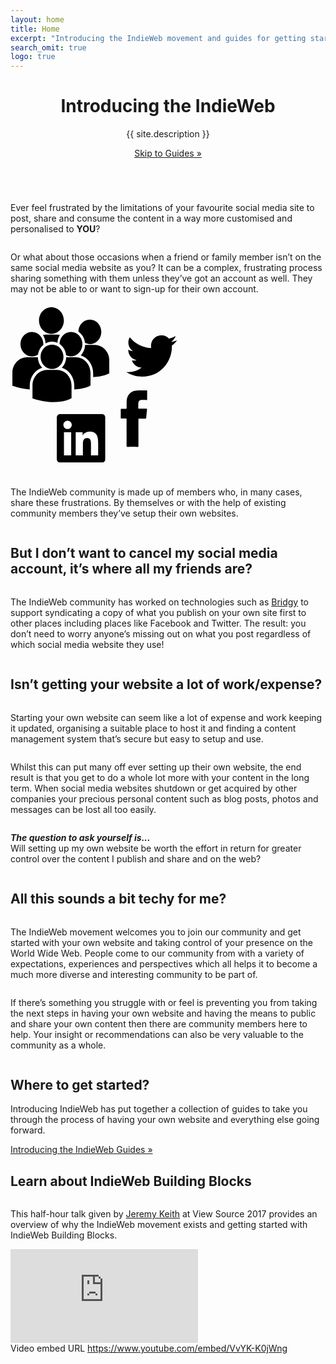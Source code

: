 ```yaml
---
layout: home
title: Home
excerpt: "Introducing the IndieWeb movement and guides for getting started with having your own website."
search_omit: true
logo: true
---
```


<header class="masthead masthead__big">
	<div class="wrap">
			<h1 class="masthead__tagline">Introducing the IndieWeb</h1>
			<p class="masthead__excerpt">{{ site.description }}</p>
			<a href="{{site.url}}/guides/" class="btn btn-center">Skip to Guides &raquo;</a>
	</div>
</header><!-- /.masthead -->

<section class="section section-c1" id="section-1">
	<div class="section-content">
		<div class="row">
			<div class="column column-center small-12">
				<p>Ever feel frustrated by the limitations of your favourite social media site to post, share and consume the content in a way more customised and personalised to <strong>YOU</strong>?</p>
			</div>
			<div class="column small-12 medium-6">
				<p>Or what about those occasions when a friend or family member isn’t on the same social media website as you? It can be a complex, frustrating process sharing something with them unless they’ve got an account as well. They may not be able to or want to sign-up for their own account.</p>
			</div>
			<div class="column small-12 medium-6">
				<svg class="vector vector__1" width="280" viewBox="0 0 800 800" xmlns="http://www.w3.org/2000/svg" fill-rule="evenodd" clip-rule="evenodd" stroke-linejoin="round" stroke-miterlimit="1.414"><title>Group of icons</title><path d="M530.628 593.552c0-20.232-.077-40.463.073-60.69.03-3.41-.93-4.478-4.34-4.34-6.3.257-12.62-.025-18.94.12-2.55.065-3.49-.643-3.47-3.35.13-12.622.12-25.25.01-37.877-.02-2.427.71-3.226 3.17-3.172 6.46.15 12.92-.18 19.37.14 3.74.18 4.51-1.145 4.43-4.61-.22-9.606-.22-19.227-.01-28.834.26-11.74 3.41-22.69 10.4-32.23 8.846-12.09 21.42-17.61 35.928-18.26 14.9-.66 29.834-.3 44.75-.46 2.08-.03 2.7.72 2.69 2.74-.064 12.77-.08 25.54.01 38.3.02 2.27-.72 2.96-2.95 2.93-7.174-.11-14.35-.06-21.52-.04-9.55.03-15.264 4.94-15.863 14.39-.48 7.575-.13 15.2-.304 22.8-.065 2.71 1.544 2.52 3.335 2.52 10.903-.018 21.81.11 32.71-.08 3.2-.06 4.258.68 3.893 4.05-1.375 12.683-2.554 25.392-3.64 38.11-.248 2.866-1.558 3.413-4.136 3.37-8.6-.13-17.21-.09-25.82-.036-6.18.037-5.58-.904-5.58 5.4-.03 39.6-.08 79.2.09 118.796.016 4.18-1.05 5.22-5.19 5.147-14.774-.27-29.557-.287-44.33.005-4.165.08-4.85-1.33-4.817-5.045.158-19.944.078-39.885.078-59.83z"/><clipPath id="a"><path d="M8.614 0h443.41v473.526H8.614z"/></clipPath><g clip-path="url(#a)"><path d="M130.31 80.45c0-33.522 25.45-60.7 56.842-60.7 31.39 0 56.842 27.178 56.842 60.7 0 33.522-25.45 60.698-56.842 60.698-31.393.01-56.84-27.17-56.84-60.693v-.005zm84.16 102.05c.57-13.215 4.83-25.448 11.684-35.562-4.81-1.076-9.782-1.647-14.884-1.647h-48.227c-5.087 0-10.052.58-14.838 1.64 7.296 10.81 11.658 24 11.73 38.29 8.866-5.2 19.04-8.17 29.847-8.17 8.766 0 17.11 1.95 24.687 5.47v-.01zm9.62 5.45c16.51 11.057 28.088 29.758 30.205 51.476 6.728 3.356 14.203 5.29 22.123 5.29 28.924 0 52.367-25.042 52.367-55.932s-23.443-55.923-52.367-55.923c-28.66 0-51.892 24.59-52.328 55.08v.02zm-34.31 114.512c28.92 0 52.365-25.043 52.365-55.924 0-30.88-23.445-55.923-52.364-55.923-28.92 0-52.37 25.042-52.37 55.923 0 30.88 23.46 55.924 52.38 55.924zm22.215 3.807h-44.432c-36.97 0-67.057 32.12-67.057 71.62v58.03l.142.91 3.74 1.24c35.28 11.77 65.933 15.7 91.17 15.7 49.272 0 77.842-15 79.604-15.96l3.5-1.89h.37v-58.04c0-39.49-30.066-71.61-67.048-71.61l.01-.01zm86.65-57.73h-44.1c-.48 18.84-8.01 35.81-19.917 48.01 32.862 10.44 56.907 42.98 56.907 81.42v17.89c43.533-1.72 68.624-14.88 70.277-15.77l3.5-1.9h.372v-58.05c.005-39.48-30.078-71.6-67.04-71.6v-.01zm11.785-116.86c16.518 11.06 28.09 29.76 30.208 51.48 6.728 3.35 14.202 5.29 22.123 5.29 28.93 0 52.37-25.04 52.37-55.92 0-30.89-23.44-55.93-52.37-55.93-28.65 0-51.88 24.59-52.32 55.07v-.008zm74.55 60.58h-44.09c-.48 18.84-8.01 35.81-19.916 48.01 32.86 10.43 56.908 42.98 56.908 81.42v17.88c43.53-1.704 68.625-14.874 70.278-15.767l3.495-1.89h.375v-58.06c.008-39.47-30.075-71.594-67.05-71.594v-.008zM97.9 244.72c10.243 0 19.77-3.196 27.85-8.63 2.567-17.88 11.543-33.504 24.36-44.14.058-1.05.15-2.083.15-3.143 0-30.89-23.45-55.93-52.36-55.93-28.925 0-52.367 25.03-52.367 55.92 0 30.895 23.443 55.93 52.377 55.93l-.014-.017zm47.03 51.826c-11.855-12.14-19.36-29.01-19.913-47.747-1.63-.13-3.25-.26-4.916-.26H75.67c-36.976-.01-67.056 32.11-67.056 71.59v58.043l.137.9 3.75 1.245c28.3 9.44 53.57 13.79 75.51 15.15v-17.52c.01-38.44 24.05-70.99 56.92-81.42v.01z" fill-rule="nonzero"/></g><clipPath id="b"><path d="M211.537 507.99h222.018v222.018H211.537z"/></clipPath><g clip-path="url(#b)" fill-rule="nonzero"><path d="M417.12 507.99H227.91c-9.035 0-16.373 7.172-16.373 16.01v189.992c0 8.837 7.338 16.016 16.373 16.016h189.21c9.054 0 16.43-7.18 16.43-16.016V524c0-8.838-7.376-16.01-16.43-16.01z"/><path d="M260.917 538.56c10.534 0 19.087 8.554 19.087 19.094 0 10.54-8.553 19.093-19.087 19.093-10.576 0-19.1-8.553-19.1-19.093s8.524-19.094 19.1-19.094zm-16.49 52.667h32.963v105.947h-32.963V591.227zm53.623 0h31.564v14.482h.45c4.39-8.33 15.134-17.12 31.156-17.12 33.34 0 39.502 21.93 39.502 50.47v58.11h-32.927v-51.52c0-12.29-.21-28.09-17.11-28.09-17.13 0-19.745 13.39-19.745 27.21v52.4h-32.89V591.22z" fill="#fff"/></g><clipPath id="c"><path d="M528.975 148.23h232.48v189.453h-232.48z"/></clipPath><g clip-path="url(#c)"><path d="M737.634 195.252c.072 2.036.112 4.11.112 6.197 0 62.99-47.95 135.62-135.672 135.62-26.932 0-51.997-7.86-73.1-21.43 3.744.45 7.53.69 11.37.69 22.363 0 42.903-7.62 59.237-20.41-20.86-.41-38.45-14.18-44.53-33.13 2.89.57 5.87.85 8.97.85 4.32 0 8.55-.57 12.55-1.67-21.8-4.36-38.26-23.63-38.26-46.73 0-.21 0-.41.04-.62 6.4 3.59 13.78 5.703 21.61 5.944-12.8-8.51-21.23-23.136-21.23-39.68 0-8.72 2.37-16.907 6.45-23.96 23.5 28.85 58.674 47.835 98.27 49.83-.814-3.506-1.222-7.126-1.222-10.88 0-26.32 21.354-47.67 47.68-47.67 13.73 0 26.11 5.79 34.79 15.03 10.88-2.115 21.11-6.07 30.32-11.566-3.59 11.16-11.13 20.5-20.985 26.4 9.66-1.136 18.87-3.703 27.38-7.49-6.35 9.535-14.47 17.92-23.75 24.65z"/></g></svg>
			</div>
			<div class="column column-center small-12">
				<p>The IndieWeb community is made up of members who, in many cases, share these frustrations. By themselves or with the help of existing community members they’ve setup their own websites.</p>
			</div>
		</div>
	</div>
</section>

<section class="section section-c1 section-b1" id="section-2">
	<div class="section-content">
		<div class="row">
			<div class="column column-header small-12 medium-6">
				<h2>But I don’t want to cancel my social media account, it’s where all my friends are?</h2>
			</div>
			<div class="column medium-6 small-12">
				<p>The IndieWeb community has worked on technologies such as <a href="https://brid.gy/">Bridgy</a> to support syndicating a copy of what you publish on your own site first to other places including places like Facebook and Twitter. The result: you don’t need to worry anyone’s missing out on what you post regardless of which social media website they use!</p>
			</div>
		</div>
	</div>
</section>

<section class="section section-c1" id="section-3">
	<div class="section-content">
		<h2>Isn’t getting your website a lot of work/expense?</h2>
		<div class="row">
			<div class="column medium-6 small-12">
				<p class="spacer">Starting your own website can seem like a lot of expense and work keeping it updated, organising a suitable place to host it and finding a content management system that’s secure but easy to setup and use.</p>
			</div>
			<div class="column medium-6 small-12">
				<p>Whilst this can put many off ever setting up their own website, the end result is that you get to do a whole lot more with your content in the long term. When social media websites shutdown or get acquired by other companies your precious personal content such as blog posts, photos and messages can be lost all too easily.</p>
			</div>
			<div class="column column-center small-12">
				<p><em><strong>The question to ask yourself is...</strong></em><br>Will setting up my own website be worth the effort in return for greater control over the content I publish and share and on the web?</p>
			</div>
		</div>
	</div>
</section>

<section class="section section-c1 section-b1" id="section-4">
	<div class="section-content">
		<div class="row">
			<div class="column column-header small-12 medium-6">
				<h2>All this sounds a bit techy for me?</h2>
			</div>
			<div class="column medium-6 small-12">
				<p>The IndieWeb movement welcomes you to join our community and get started with your own website and taking control of your presence on the World Wide Web. People come to our community from with a variety of expectations, experiences and perspectives which all helps it to become a much more diverse and interesting community to be part of.</p>
			</div>
			<div class="column small-12">
				<p>If there’s something you struggle with or feel is preventing you from taking the next steps in having your own website and having the means to public and share  your own content then there are community members here to help. Your insight or recommendations can also be very valuable to the community as a whole.</p>
			</div>
		</div>
	</div>
</section>


<section class="section section-c1" id="section-5">
	<div class="section-content">
		<div class="row">
			<div class="column column-header small-12">
				<h2>Where to get started?</h2>
				<p>Introducing IndieWeb has put together a collection of guides to take you through the process of having your own website and everything else going forward.</p>
			</div>
		</div>
		<a href="{{site.url}}/guides/" class="btn btn-center">Introducing the IndieWeb Guides &raquo;</a>
	</div>
</section>

<section class="section section-b2" id="section-media">
		<div class="section-content">
			<h2>Learn about IndieWeb Building Blocks</h2>
			<div class="column column-center">
				<p>This half-hour talk given by <a href="https://adactio.com">Jeremy Keith</a> at View Source 2017 provides an overview of why the IndieWeb movement exists and getting started with IndieWeb Building Blocks.</p>
				<div class="embed-container"><iframe src='https://www.youtube.com/embed/VvYK-K0jWng' frameborder='0' allowfullscreen></iframe></div>
				<noscript>Video embed URL <a href="https://www.youtube.com/embed/VvYK-K0jWng">https://www.youtube.com/embed/VvYK-K0jWng</a></noscript>
			</div>
		</div>
	</section>